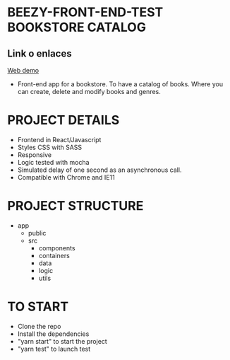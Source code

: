 # BEEZY-FRONT-END-TEST BOOKSTORE CATALOG

## Link o enlaces
[Web demo](http://bezzy-bookstore-catalog.surge.sh/#/)

* Front-end app for a bookstore. To have a catalog of books. Where you can create, delete and modify books and genres.

# PROJECT DETAILS

* Frontend in React/Javascript
* Styles CSS with SASS
* Responsive
* Logic tested with mocha
* Simulated delay of one second as an asynchronous call.
* Compatible with Chrome and IE11

# PROJECT STRUCTURE

- app
    - public
    - src
        - components
        - containers
        - data
        - logic
        - utils

# TO START

* Clone the repo
* Install the dependencies
* "yarn start" to start the project
* "yarn test" to launch test

